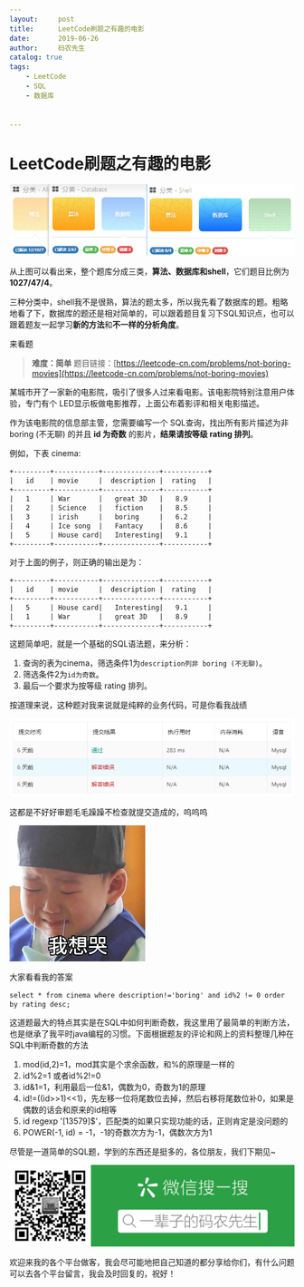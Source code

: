 ```yaml
---
layout:     post           
title:      LeetCode刷题之有趣的电影  
date:       2019-06-26
author:     码农先生
catalog: true
tags:
    - LeetCode
    - SQL
    - 数据库


---
```


# LeetCode刷题之有趣的电影  

![image.png](https://github.com/MiracleTaoTao/miracletaotao.github.io/blob/master/_posts/2019-06-26-LeetCode%E5%88%B7%E9%A2%98%E4%B9%8B%E6%9C%89%E8%B6%A3%E7%9A%84%E7%94%B5%E5%BD%B1/%E5%88%86%E7%B1%BB.png?raw=true)

从上图可以看出来，整个题库分成三类，**算法、数据库和shell**，它们题目比例为**1027/47/4**。

三种分类中，shell我不是很熟，算法的题太多，所以我先看了数据库的题。粗略地看了下，数据库的题还是相对简单的，可以跟着题目复习下SQL知识点，也可以跟着题友一起学习**新的方法**和**不一样的分析角度**。

来看题 

>**难度：简单**
>题目链接：[https://leetcode-cn.com/problems/not-boring-movies](https://leetcode-cn.com/problems/not-boring-movies)

某城市开了一家新的电影院，吸引了很多人过来看电影。该电影院特别注意用户体验，专门有个 LED显示板做电影推荐，上面公布着影评和相关电影描述。

作为该电影院的信息部主管，您需要编写一个 SQL查询，找出所有影片描述为非 boring (不无聊) 的并且 **id 为奇数** 的影片，**结果请按等级 rating 排列**。



例如，下表 cinema:

```mysql
+---------+-----------+--------------+-----------+
|   id    | movie     |  description |  rating   |
+---------+-----------+--------------+-----------+
|   1     | War       |   great 3D   |   8.9     |
|   2     | Science   |   fiction    |   8.5     |
|   3     | irish     |   boring     |   6.2     |
|   4     | Ice song  |   Fantacy    |   8.6     |
|   5     | House card|   Interesting|   9.1     |
+---------+-----------+--------------+-----------+
```

对于上面的例子，则正确的输出是为：

```mysql
+---------+-----------+--------------+-----------+
|   id    | movie     |  description |  rating   |
+---------+-----------+--------------+-----------+
|   5     | House card|   Interesting|   9.1     |
|   1     | War       |   great 3D   |   8.9     |
+---------+-----------+--------------+-----------+
```

这题简单吧，就是一个基础的SQL语法题，来分析：
1. 查询的表为cinema，筛选条件1为`description列非 boring (不无聊)`。
2. 筛选条件2为`id为奇数`。
3. 最后一个要求为按等级 rating 排列。

按道理来说，这种题对我来说就是纯粹的业务代码，可是你看我战绩

![战绩](https://github.com/MiracleTaoTao/miracletaotao.github.io/blob/master/_posts/2019-06-26-LeetCode%E5%88%B7%E9%A2%98%E4%B9%8B%E6%9C%89%E8%B6%A3%E7%9A%84%E7%94%B5%E5%BD%B1/%E6%8F%90%E4%BA%A4%E7%BB%93%E6%9E%9C.png?raw=true)

这都是不好好审题毛毛躁躁不检查就提交造成的，呜呜呜

![想哭](https://github.com/MiracleTaoTao/miracletaotao.github.io/blob/master/_posts/2019-06-26-LeetCode%E5%88%B7%E9%A2%98%E4%B9%8B%E6%9C%89%E8%B6%A3%E7%9A%84%E7%94%B5%E5%BD%B1/%E6%83%B3%E5%93%AD.png?raw=true)

大家看看我的答案

```mysql
select * from cinema where description!='boring' and id%2 != 0 order by rating desc;
```

这道题最大的特点其实是在SQL中如何判断奇数，我这里用了最简单的判断方法，也是继承了我平时java编程的习惯。下面根据题友的评论和网上的资料整理几种在SQL中判断奇数的方法
1. mod(id,2)=1，mod其实是个求余函数，和%的原理是一样的
2. id%2=1 或者id%2!=0
3. id&1=1，利用最后一位&1，偶数为0，奇数为1的原理
4. id!=((id>>1)<<1)，先左移一位将尾数位去掉，然后右移将尾数位补0，如果是偶数的话会和原来的id相等
5. id regexp '[13579]$'，匹配类的如果只实现功能的话，正则肯定是没问题的
6. POWER(-1, id) = -1，-1的奇数次方为-1，偶数次方为1

尽管是一道简单的SQL题，学到的东西还是挺多的，各位朋友，我们下期见~



![我的微信公众号](https://github.com/MiracleTaoTao/miracletaotao.github.io/blob/master/_posts/image/my-QR-code2.jpg?raw=true)



欢迎来我的各个平台做客，我会尽可能地把自己知道的都分享给你们，有什么问题可以去各个平台留言，我会及时回复的，祝好！

